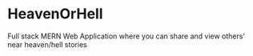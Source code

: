 # HeavenOrHell
Full stack MERN Web Application where you can share and view others' near heaven/hell stories
